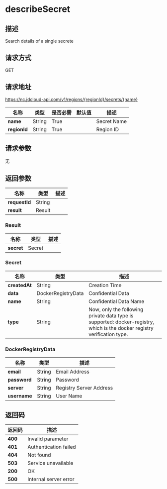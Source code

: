 # describeSecret


## 描述
Search details of a single secrete


## 请求方式
GET

## 请求地址
https://nc.jdcloud-api.com/v1/regions/{regionId}/secrets/{name}

|名称|类型|是否必需|默认值|描述|
|---|---|---|---|---|
|**name**|String|True| |Secret Name|
|**regionId**|String|True| |Region ID|

## 请求参数
无


## 返回参数
|名称|类型|描述|
|---|---|---|
|**requestId**|String| |
|**result**|Result| |

### Result
|名称|类型|描述|
|---|---|---|
|**secret**|Secret| |
### Secret
|名称|类型|描述|
|---|---|---|
|**createdAt**|String|Creation Time|
|**data**|DockerRegistryData|Confidential Data|
|**name**|String|Confidential Data Name|
|**type**|String|Now, only the following private data type is supported: docker-registry, which is the docker registry verification type.|
### DockerRegistryData
|名称|类型|描述|
|---|---|---|
|**email**|String|Email Address|
|**password**|String|Password |
|**server**|String|Registry Server Address|
|**username**|String|User Name|

## 返回码
|返回码|描述|
|---|---|
|**400**|Invalid parameter|
|**401**|Authentication failed|
|**404**|Not found|
|**503**|Service unavailable|
|**200**|OK|
|**500**|Internal server error|

